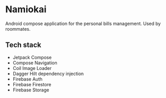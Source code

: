 # Namiokai

Android compose application for the personal bills management. Used by roommates.

## Tech stack

- Jetpack Compose
- Compose Navigation
- Coil Image Loader
- Dagger Hilt dependency injection
- Firebase Auth
- Firebase Firestore
- Firebase Storage
